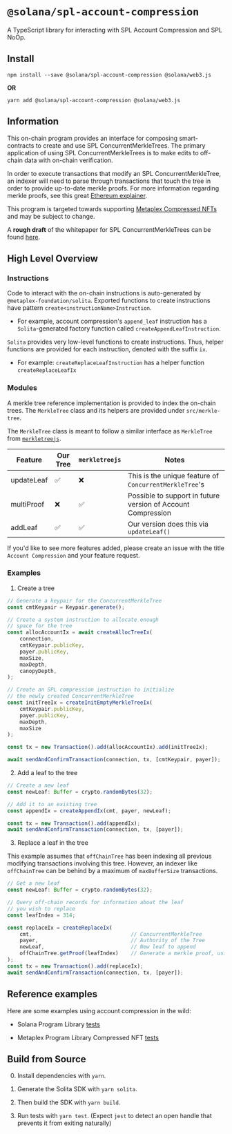 # `@solana/spl-account-compression`

A TypeScript library for interacting with SPL Account Compression and SPL NoOp.

## Install

```shell
npm install --save @solana/spl-account-compression @solana/web3.js
```

__OR__

```shell
yarn add @solana/spl-account-compression @solana/web3.js
```

## Information

This on-chain program provides an interface for composing smart-contracts to create and use SPL ConcurrentMerkleTrees. The primary application of using SPL ConcurrentMerkleTrees is to make edits to off-chain data with on-chain verification.

In order to execute transactions that modify an SPL ConcurrentMerkleTree, an indexer will need to 
parse through transactions that touch the tree in order to provide up-to-date merkle proofs. 
For more information regarding merkle proofs, see this great [Ethereum explainer](https://ethereum.org/en/developers/tutorials/merkle-proofs-for-offline-data-integrity/).

This program is targeted towards supporting [Metaplex Compressed NFTs](https://github.com/metaplex-foundation/metaplex-program-library/tree/master/bubblegum) and may be subject to change.

A **rough draft** of the whitepaper for SPL ConcurrentMerkleTrees can be found [here](https://drive.google.com/file/d/1BOpa5OFmara50fTvL0VIVYjtg-qzHCVc/view).

## High Level Overview

### Instructions
Code to interact with the on-chain instructions is auto-generated by `@metaplex-foundation/solita`.
Exported functions to create instructions have pattern `create<instructionName>Instruction`.
* For example, account compression's `append_leaf` instruction has a `Solita`-generated factory function called
`createAppendLeafInstruction`.

`Solita` provides very low-level functions to create instructions. Thus, helper functions are provided for each instruction, denoted with the suffix `ix`.
* For example: `createReplaceLeafInstruction` has a helper function `createReplaceLeafIx`

### Modules

A merkle tree reference implementation is provided to index the on-chain trees. The `MerkleTree` class and its helpers are provided
under `src/merkle-tree`.

The `MerkleTree` class is meant to follow a similar interface as `MerkleTree` from [`merkletreejs`](https://www.npmjs.com/package/merkletreejs).

| Feature    | Our Tree | `merkletreejs` | Notes                                                        |
| ---------- | -------- | -------------- | ------------------------------------------------------------ |
| updateLeaf | ✅        | ❌              | This is the unique feature of `ConcurrentMerkleTree`'s       |
| multiProof | ❌        | ✅              | Possible to support in future version of Account Compression |
| addLeaf    | ✅        | ✅              | Our version does this via `updateLeaf()`                     |

If you'd like to see more features added, please create an issue with the title `Account Compression` and your feature request.
    
### Examples

1. Create a tree

```typescript
// Generate a keypair for the ConcurrentMerkleTree
const cmtKeypair = Keypair.generate();

// Create a system instruction to allocate enough 
// space for the tree
const allocAccountIx = await createAllocTreeIx(
    connection,
    cmtKeypair.publicKey,
    payer.publicKey,
    maxSize,
    maxDepth,
    canopyDepth,
);

// Create an SPL compression instruction to initialize
// the newly created ConcurrentMerkleTree
const initTreeIx = createInitEmptyMerkleTreeIx(
    cmtKeypair.publicKey, 
    payer.publicKey, 
    maxDepth, 
    maxSize
);

const tx = new Transaction().add(allocAccountIx).add(initTreeIx);

await sendAndConfirmTransaction(connection, tx, [cmtKeypair, payer]);
```

2. Add a leaf to the tree

```typescript
// Create a new leaf
const newLeaf: Buffer = crypto.randomBytes(32);

// Add it to an existing tree
const appendIx = createAppendIx(cmt, payer, newLeaf);

const tx = new Transaction().add(appendIx);
await sendAndConfirmTransaction(connection, tx, [payer]);
```

3. Replace a leaf in the tree

This example assumes that `offChainTree` has been indexing all previous modifying transactions
involving this tree. However, an indexer like `offChainTree` can be behind by a maximum of `maxBufferSize` transactions.

```typescript
// Get a new leaf
const newLeaf: Buffer = crypto.randomBytes(32);

// Query off-chain records for information about the leaf
// you wish to replace
const leafIndex = 314;

const replaceIx = createReplaceIx(
    cmt,                                // ConcurrentMerkleTree
    payer,                              // Authority of the Tree
    newLeaf,                            // New leaf to append
    offChainTree.getProof(leafIndex)    // Generate a merkle proof, using `offChainTree` as an indexer
);
const tx = new Transaction().add(replaceIx);
await sendAndConfirmTransaction(connection, tx, [payer]);
```
## Reference examples

Here are some examples using account compression in the wild:

* Solana Program Library [tests](https://github.com/solana-labs/solana-program-library/tree/master/account-compression/sdk/tests)

* Metaplex Program Library Compressed NFT [tests](https://github.com/metaplex-foundation/metaplex-program-library/tree/master/bubblegum/js/tests)

## Build from Source

0. Install dependencies with `yarn`.

1. Generate the Solita SDK with `yarn solita`.

2. Then build the SDK with `yarn build`.

3. Run tests with `yarn test`. (Expect `jest` to detect an open handle that prevents it from exiting naturally)